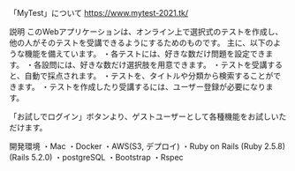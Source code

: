 「MyTest」について
<a href="https://www.mytest-2021.tk/">https://www.mytest-2021.tk/</a>

説明
このWebアプリケーションは、オンライン上で選択式のテストを作成し、他の人がそのテストを受講できるようにするためのものです。
主に、以下のような機能を備えています。
・各テストには、好きな数だけ問題を設定できます。
・各設問には、好きな数だけ選択肢を用意できます。
・テストを受講すると、自動で採点されます。
・テストを、タイトルや分類から検索することができます。
・テストを作成したり受講するには、ユーザー登録が必要になります。

「お試しでログイン」ボタンより、ゲストユーザーとして各種機能をお試しいただけます。

開発環境
・Mac
・Docker
・AWS(S3, デプロイ)
・Ruby on Rails
  (Ruby 2.5.8)
  (Rails 5.2.0)
・postgreSQL
・Bootstrap
・Rspec
